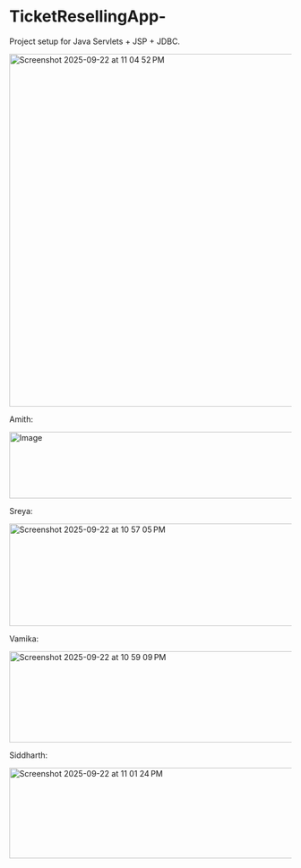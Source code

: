 # TicketResellingApp-

Project setup for Java Servlets + JSP + JDBC.

<img width="612" height="630" alt="Screenshot 2025-09-22 at 11 04 52 PM" src="https://github.com/user-attachments/assets/a1f9c0ec-2dc5-41a3-9a96-a5ebcb3f1015" />


Amith: 

<img width="880" height="119" alt="Image" src="https://github.com/user-attachments/assets/23ff0c31-fe5c-4f55-a394-17790492c8e6" />

Sreya:

<img width="872" height="183" alt="Screenshot 2025-09-22 at 10 57 05 PM" src="https://github.com/user-attachments/assets/91a095a6-1e1f-40ed-b99c-a913a3248418" />

Vamika:

<img width="873" height="163" alt="Screenshot 2025-09-22 at 10 59 09 PM" src="https://github.com/user-attachments/assets/d90f864b-ce27-4e99-8965-15e228b3b223" />

Siddharth:

<img width="876" height="162" alt="Screenshot 2025-09-22 at 11 01 24 PM" src="https://github.com/user-attachments/assets/4ef9a19d-ecea-4252-8515-22dcced4f575" />







